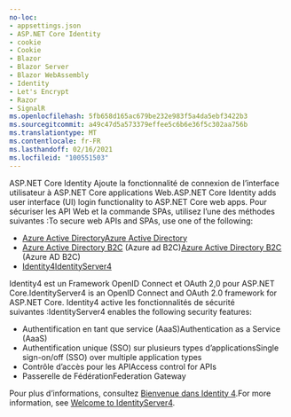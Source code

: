```yaml
---
no-loc:
- appsettings.json
- ASP.NET Core Identity
- cookie
- Cookie
- Blazor
- Blazor Server
- Blazor WebAssembly
- Identity
- Let's Encrypt
- Razor
- SignalR
ms.openlocfilehash: 5fb658d165ac679be232e983f5a4da5ebf3422b3
ms.sourcegitcommit: a49c47d5a573379effee5c6b6e36f5c302aa756b
ms.translationtype: MT
ms.contentlocale: fr-FR
ms.lasthandoff: 02/16/2021
ms.locfileid: "100551503"
---
```

<span data-ttu-id="2ae72-101">ASP.NET Core Identity Ajoute la fonctionnalité de connexion de l’interface utilisateur à ASP.NET Core applications Web.</span><span class="sxs-lookup"><span data-stu-id="2ae72-101">ASP.NET Core Identity adds user interface (UI) login functionality to ASP.NET Core web apps.</span></span> <span data-ttu-id="2ae72-102">Pour sécuriser les API Web et la commande SPAs, utilisez l’une des méthodes suivantes :</span><span class="sxs-lookup"><span data-stu-id="2ae72-102">To secure web APIs and SPAs, use one of the following:</span></span>

* [<span data-ttu-id="2ae72-103">Azure Active Directory</span><span class="sxs-lookup"><span data-stu-id="2ae72-103">Azure Active Directory</span></span>](/azure/api-management/api-management-howto-protect-backend-with-aad)
* <span data-ttu-id="2ae72-104">[Azure Active Directory B2C](/azure/active-directory-b2c/active-directory-b2c-custom-rest-api-netfw) (Azure ad B2C)</span><span class="sxs-lookup"><span data-stu-id="2ae72-104">[Azure Active Directory B2C](/azure/active-directory-b2c/active-directory-b2c-custom-rest-api-netfw) (Azure AD B2C)</span></span>
* [<span data-ttu-id="2ae72-105">Identity4</span><span class="sxs-lookup"><span data-stu-id="2ae72-105">IdentityServer4</span></span>](https://identityserver.io)

<span data-ttu-id="2ae72-106">Identity4 est un Framework OpenID Connect et OAuth 2,0 pour ASP.NET Core.</span><span class="sxs-lookup"><span data-stu-id="2ae72-106">IdentityServer4 is an OpenID Connect and OAuth 2.0 framework for ASP.NET Core.</span></span> <span data-ttu-id="2ae72-107">Identity4 active les fonctionnalités de sécurité suivantes :</span><span class="sxs-lookup"><span data-stu-id="2ae72-107">IdentityServer4 enables the following security features:</span></span>

* <span data-ttu-id="2ae72-108">Authentification en tant que service (AaaS)</span><span class="sxs-lookup"><span data-stu-id="2ae72-108">Authentication as a Service (AaaS)</span></span>
* <span data-ttu-id="2ae72-109">Authentification unique (SSO) sur plusieurs types d’applications</span><span class="sxs-lookup"><span data-stu-id="2ae72-109">Single sign-on/off (SSO) over multiple application types</span></span>
* <span data-ttu-id="2ae72-110">Contrôle d’accès pour les API</span><span class="sxs-lookup"><span data-stu-id="2ae72-110">Access control for APIs</span></span>
* <span data-ttu-id="2ae72-111">Passerelle de Fédération</span><span class="sxs-lookup"><span data-stu-id="2ae72-111">Federation Gateway</span></span>

<span data-ttu-id="2ae72-112">Pour plus d’informations, consultez [Bienvenue dans Identity 4](https://docs.identityserver.io/en/latest/index.html).</span><span class="sxs-lookup"><span data-stu-id="2ae72-112">For more information, see [Welcome to IdentityServer4](https://docs.identityserver.io/en/latest/index.html).</span></span>
